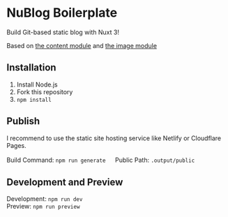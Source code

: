 # NuBlog Boilerplate
Build Git-based static blog with Nuxt 3!

Based on [the content module](https://content.nuxtjs.org/) and [the image module](https://v1.image.nuxtjs.org/)

## Installation
1. Install Node.js
2. Fork this repository
3. `npm install`

## Publish
I recommend to use the static site hosting service like Netlify or Cloudflare Pages.

Build Command: `npm run generate` 　
Public Path: `.output/public`

## Development and Preview
Development: `npm run dev`  
Preview: `npm run preview`
